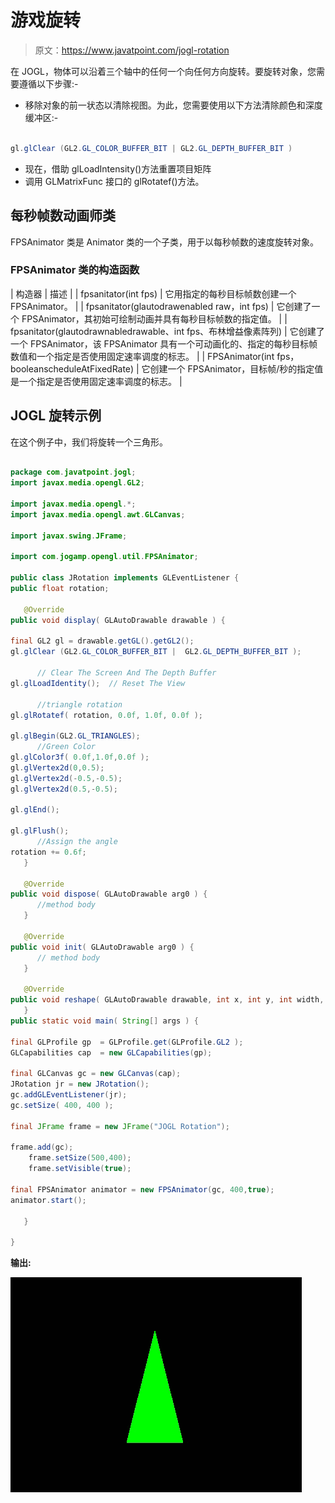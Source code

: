 # 游戏旋转

> 原文：<https://www.javatpoint.com/jogl-rotation>

在 JOGL，物体可以沿着三个轴中的任何一个向任何方向旋转。要旋转对象，您需要遵循以下步骤:-

*   移除对象的前一状态以清除视图。为此，您需要使用以下方法清除颜色和深度缓冲区:-

```java

gl.glClear (GL2.GL_COLOR_BUFFER_BIT | GL2.GL_DEPTH_BUFFER_BIT )

```

*   现在，借助 glLoadIntensity()方法重置项目矩阵
*   调用 GLMatrixFunc 接口的 glRotatef()方法。

## 每秒帧数动画师类

FPSAnimator 类是 Animator 类的一个子类，用于以每秒帧数的速度旋转对象。

### FPSAnimator 类的构造函数

| 构造器 | 描述 |
| fpsanitator(int fps) | 它用指定的每秒目标帧数创建一个 FPSAnimator。 |
| fpsanitator(glautodrawenabled raw，int fps) | 它创建了一个 FPSAnimator，其初始可绘制动画并具有每秒目标帧数的指定值。 |
| fpsanitator(glautodrawnabledrawable、int fps、布林增益像素阵列) | 它创建了一个 FPSAnimator，该 FPSAnimator 具有一个可动画化的、指定的每秒目标帧数值和一个指定是否使用固定速率调度的标志。 |
| FPSAnimator(int fps，booleanscheduleAtFixedRate) | 它创建一个 FPSAnimator，目标帧/秒的指定值是一个指定是否使用固定速率调度的标志。 |

## JOGL 旋转示例

在这个例子中，我们将旋转一个三角形。

```java

package com.javatpoint.jogl;
import javax.media.opengl.GL2; 

import javax.media.opengl.*;
import javax.media.opengl.awt.GLCanvas; 

import javax.swing.JFrame; 

import com.jogamp.opengl.util.FPSAnimator; 

public class JRotation implements GLEventListener { 
public float rotation; 

   @Override 
public void display( GLAutoDrawable drawable ) {

final GL2 gl = drawable.getGL().getGL2(); 
gl.glClear (GL2.GL_COLOR_BUFFER_BIT |  GL2.GL_DEPTH_BUFFER_BIT );  

      // Clear The Screen And The Depth Buffer 
gl.glLoadIdentity();  // Reset The View     

      //triangle rotation      
gl.glRotatef( rotation, 0.0f, 1.0f, 0.0f );  

gl.glBegin(GL2.GL_TRIANGLES);     
      //Green Color
gl.glColor3f( 0.0f,1.0f,0.0f ); 
gl.glVertex2d(0,0.5);
gl.glVertex2d(-0.5,-0.5);
gl.glVertex2d(0.5,-0.5);

gl.glEnd();

gl.glFlush(); 
      //Assign the angle
rotation += 0.6f;  
   } 

   @Override 
public void dispose( GLAutoDrawable arg0 ) { 
      //method body 
   } 

   @Override 
public void init( GLAutoDrawable arg0 ) { 
      // method body 
   }

   @Override 
public void reshape( GLAutoDrawable drawable, int x, int y, int width, int height ) { 
   }
public static void main( String[] args ) {

final GLProfile gp  = GLProfile.get(GLProfile.GL2 ); 
GLCapabilities cap  = new GLCapabilities(gp);

final GLCanvas gc = new GLCanvas(cap); 
JRotation jr = new JRotation(); 
gc.addGLEventListener(jr); 
gc.setSize( 400, 400 );  

final JFrame frame = new JFrame("JOGL Rotation");

frame.add(gc);
	frame.setSize(500,400);
	frame.setVisible(true); 

final FPSAnimator animator = new FPSAnimator(gc, 400,true); 
animator.start(); 

   } 

} 

```

**输出:**

![JOGL Rotation](img/16d69466da5da75426f33030efcc58cd.png)